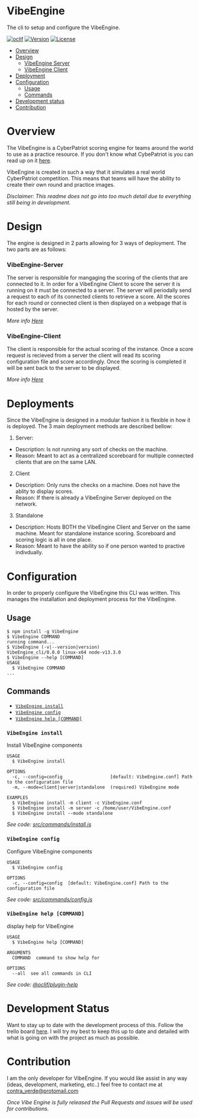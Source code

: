 VibeEngine
==============

<!-- Logo placement-->

The cli to setup and configure the VibeEngine.

[![oclif](https://img.shields.io/badge/cli-oclif-brightgreen.svg)](https://oclif.io)
[![Version](https://img.shields.io/github/package-json/v/C0ntra99/VibeEngine)](https://npmjs.org/package/VibeEngine_cli)
[![License](https://img.shields.io/github/license/C0ntra99/VibeEngine)](https://github.com/C0ntra99/VibeEngine/blob/master/LICENSE)

<!-- toc -->
* [Overview](#Overview)
* [Design](#Design)
  * [VibeEngine Server](#VibeEngine-Server)
  * [VibeEngine Client](#VibeEngine-Client)
* [Deployment](#Deployment)
* [Configuration](#Configuration)
  * [Usage](#usage)
  * [Commands](#commands)
* [Development status](#Development-status)
* [Contribution](#Contribution)
<!-- tocstop -->

# Overview
The VibeEngine is a CyberPatriot scoring engine for teams around the world to use as a practice resource. If you don't know what CybePatriot is you can read up on it [here](https://www.uscyberpatriot.org/Pages/About/What-is-CyberPatriot.aspx).  

VibeEngine is created in such a way that it simulates a real world CyberPatriot competition. This means that teams will have the ability to create their own round and practice images.  

_Disclaimer: This readme does not go into too much detail due to everything still being in development._  


# Design
The engine is designed in 2 parts allowing for 3 ways of deployment. The two parts are as follows:

### VibeEngine-Server
The server is responsible for mangaging the scoring of the clients that are connected to it. In order for a VibeEngine Client to score the server it is running on it must be connected to a server. The server will periodally send a request to each of its connected clients to retrieve a score. All the scores for each round or connected client is then displayed on a webpage that is hosted by the server.  

_More info [Here](https://github.com/C0ntra99/VibeEngine-Server)_

### VibeEngine-Client
The client is responsible for the actual scoring of the instance. Once a score request is recieved from a server the client will read its scoring configuration file and score accordingly. Once the scoring is completed it will be sent back to the server to be displayed.

_More info [Here](https://github.com/C0ntra99/VibeEngine-Client)_

# Deployments
Since the VibeEngine is designed in a modular fashion it is flexible in how it is deployed. The 3 main deployment methods are described bellow:  

1. Server:
- Description: Is not running any sort of checks on the machine.  
- Reason: Meant to act as a centralized scoreboard for multiple connected clients that are on the same LAN.
2. Client
- Description: Only runs the checks on a machine. Does not have the ablity to display scores. 
- Reason: If there is already a VibeEngine Server deployed on the network.
3. Standalone
- Description: Hosts BOTH the VibeEngine Client and Server on the same machine. Meant for standalone instance scoring. Scoreboard and scoring logic is all in one place. 
- Reason: Meant to have the ability so if one person wanted to practive indivdually.

# Configuration
In order to properly configure the VibeEngine this CLI was written. This manages the installation and deployment process for the VibeEngine. 
## Usage
<!-- usage -->
```sh-session
$ npm install -g VibeEngine
$ VibeEngine COMMAND
running command...
$ VibeEngine (-v|--version|version)
VibeEngine_cli/0.0.0 linux-x64 node-v13.3.0
$ VibeEngine --help [COMMAND]
USAGE
  $ VibeEngine COMMAND
...
```
<!-- usagestop -->
## Commands
<!-- commands -->
* [`VibeEngine install`](#vibeengine-install)
* [`VibeEngine config`](#vibeengine-config)
* [`VibeEngine help [COMMAND]`](#vibeengine-help-command)

### `VibeEngine install`

Install VibeEngine components
```
USAGE
  $ VibeEngine install

OPTIONS
  -c, --config=config                  [default: VibeEngine.conf] Path to the configuration file
  -m, --mode=client|server|standalone  (required) VibeEngine mode

EXAMPLES
  $ VibeEngine install -m client -c VibeEngine.conf
  $ VibeEngine install -m server -c /home/user/VibeEngine.conf
  $ VibeEngine install --mode standalone

```

_See code: [src/commands/install.js](https://github.com/C0ntra99/VibeEngine/blob/master/src/commands/install.js)_

### `VibeEngine config`

Configure VibeEngine components
```
USAGE
  $ VibeEngine config

OPTIONS
  -c, --config=config  [default: VibeEngine.conf] Path to the configuration file
```
_See code: [src/commands/config.js](https://github.com/C0ntra99/VibeEngine/blob/master/src/commands/config.js)_

### `VibeEngine help [COMMAND]`

display help for VibeEngine

```
USAGE
  $ VibeEngine help [COMMAND]

ARGUMENTS
  COMMAND  command to show help for

OPTIONS
  --all  see all commands in CLI
```

_See code: [@oclif/plugin-help](https://github.com/oclif/plugin-help/blob/v2.2.3/src/commands/help.ts)_
<!-- commandsstop -->


# Development Status
Want to stay up to date with the development process of this. Follow the trello board [here](https://trello.com/b/q0H08yzb/vibeengine). I will try my best to keep this up to date and detailed with what is going on with the project as much as possible. 

# Contribution
I am the only developer for VibeEngine. If you would like assist in any way (ideas, development, marketing, etc..) feel free to contact me at contra_verde@protomail.com  
 
_Once Vibe Engine is fully released the Pull Requests and issues will be used for contributions._ 